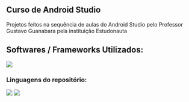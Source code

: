  
## Curso de Android Studio
<div>
    <p align="left">
        Projetos feitos na sequência de aulas do Android Studio pelo Professor Gustavo Guanabara pela instituição Estudonauta
    </p>
</div>

<h2 align="left">
  Softwares / Frameworks Utilizados:
</h2>

<img src="https://img.shields.io/badge/android%20studio-346ac1?style=for-the-badge&logo=android%20studio&logoColor=white">

### Linguagens do repositório:


<img src="https://img.shields.io/badge/Java-B07219?style=for-the-badge"><!-- -->
<img src="https://img.shields.io/badge/xml-1572B6?style=for-the-badge">